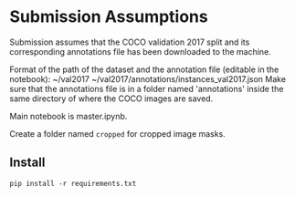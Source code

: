 # Submission Assumptions

Submission assumes that the COCO validation 2017 split and its corresponding annotations file has been downloaded to the machine.

Format of the path of the dataset and the annotation file (editable in the notebook):
~/val2017
~/val2017/annotations/instances_val2017.json
Make sure that the annotations file is in a folder named 'annotations' inside the same directory of where the COCO images are saved.

Main notebook is master.ipynb.

Create a folder named `cropped` for cropped image masks.

## Install

```
pip install -r requirements.txt
```

